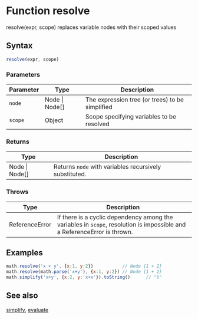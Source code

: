 <!-- Note: This file is automatically generated from source code comments. Changes made in this file will be overridden. -->

# Function resolve

resolve(expr, scope) replaces variable nodes with their scoped values


## Syntax

```js
resolve(expr, scope)
```

### Parameters

Parameter | Type | Description
--------- | ---- | -----------
`node` | Node &#124; Node[] |  The expression tree (or trees) to be simplified
`scope` | Object |  Scope specifying variables to be resolved

### Returns

Type | Description
---- | -----------
Node &#124; Node[] | Returns `node` with variables recursively substituted.


### Throws

Type | Description
---- | -----------
ReferenceError |  If there is a cyclic dependency among the variables in `scope`, resolution is impossible and a ReferenceError is thrown.

## Examples

```js
math.resolve('x + y', {x:1, y:2})           // Node {1 + 2}
math.resolve(math.parse('x+y'), {x:1, y:2}) // Node {1 + 2}
math.simplify('x+y', {x:2, y:'x+x'}).toString()      // "6"
```


## See also

[simplify](simplify.md),
[evaluate](evaluate.md)
